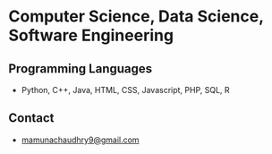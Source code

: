 # Computer Science, Data Science, Software Engineering
## Programming Languages
- Python, C++, Java, HTML, CSS, Javascript, PHP, SQL, R
## Contact
- mamunachaudhry9@gmail.com
<!---
- [Linkedin](https://www.linkedin.com/in/mamuna-chaudhry/)
--->
<!---
MChaudhry9/MChaudhry9 is a ✨ special ✨ repository because its `README.md` (this file) appears on your GitHub profile.
You can click the Preview link to take a look at your changes.
--->
